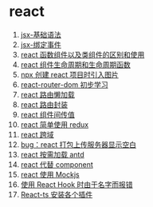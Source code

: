 <!--
 * @Descripttion: react 导航
 * @Author: tom-z(spirit108@foxmail.com)
 * @Date: 2020-02-10 08:36:08
 * @LastEditors: tom-z(spirit108@foxmail.com)
 * @LastEditTime: 2020-09-23 11:35:36
--> 
# react
1. [jsx-基础语法](./1910/191001.md)
2. [jsx-绑定事件](./1910/191002.md)
3. [react 函数组件以及类组件的区别和使用](./1910/191003.md)
4. [react 组件生命周期和生命周期函数](./1910/191004.md)
5. [npx 创建 react 项目时引入图片](./1912/191201.md)
6. [react-router-dom 初步学习](./1912/191202.md)
7. [react 路由懒加载](./1912/191203.md)
8. [react 路由封装](./1912/191204.md)
9. [react 组件间传值](./1912/191205.md)
10. [react 简单使用 redux](./1912/191206.md)
11. [react 跨域](./1912/191207.md)
12. [bug：react 打包上传服务器显示空白](./2001/200101.md)
13. [react 按需加载 antd](./2005/200501.md)
14. [react 代替 component](./2006/200601.md)
15. [react 使用 Mockjs](./2006/200602.md)
16. [使用 React Hook 时由于名字而报错](./2009/200901.md)
17. [React-ts 安装各个插件](./2009/200902.md)